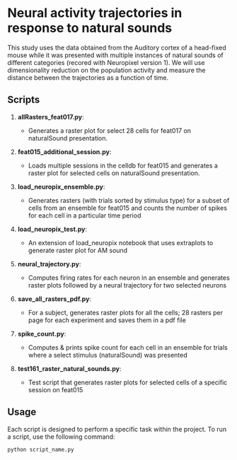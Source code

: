 # Neural activity trajectories in response to natural sounds

This study uses the data obtained from the Auditory cortex of a head-fixed mouse while it was presented with multiple 
instances of natural sounds of different categories (recored with Neuropixel version 1). We will use dimensionality 
reduction on the population activity and measure the distance between the trajectories as a function of time.

## Scripts

1. **allRasters_feat017.py**:
   - Generates a raster plot for select 28 cells for feat017 on naturalSound presentation.

2. **feat015_additional_session.py**:
   - Loads multiple sessions in the celldb for feat015 and generates a raster plot for selected cells on naturalSound
   presentation.

3. **load_neuropix_ensemble.py**:
   - Generates rasters (with trials sorted by stimulus type) for a subset of cells from an ensemble for feat015 and 
   counts the number of spikes for each cell in a particular time period

4. **load_neuropix_test.py**:
   - An extension of load_neuropix notebook that uses extraplots to generate raster plot for AM sound

5. **neural_trajectory.py**:
   - Computes firing rates for each neuron in an ensemble and generates raster plots followed by a neural trajectory 
   for two selected neurons

6. **save_all_rasters_pdf.py**:
   - For a subject, generates raster plots for all the cells; 28 rasters per page for each experiment and saves them in
   a pdf file

7. **spike_count.py**:
   - Computes & prints spike count for each cell in an ensemble for trials where a select stimulus (naturalSound) was 
   presented

8. **test161_raster_natural_sounds.py**:
   - Test script that generates raster plots for selected cells of a specific session on feat015

## Usage

Each script is designed to perform a specific task within the project. To run a script, use the following command:

```sh
python script_name.py
